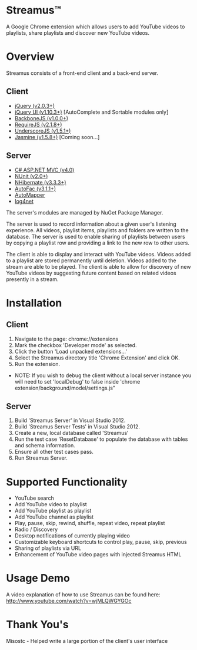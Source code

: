 Streamus™
=========

A Google Chrome extension which allows users to add YouTube videos to playlists, share playlists and discover new YouTube videos.

Overview
========

Streamus consists of a front-end client and a back-end server.

Client
------
* [jQuery (v2.0.3+)](http://jquery.com/)
* [jQuery UI (v1.10.3+)](http://jqueryui.com/) [AutoComplete and Sortable modules only]
* [BackboneJS (v1.0.0+)](http://backbonejs.org/)
* [RequireJS (v2.1.8+)](http://requirejs.org/)
* [UnderscoreJS (v1.5.1+)](http://underscorejs.org/)
* [Jasmine (v1.5.8+)](http://pivotal.github.io/jasmine/) [Coming soon...]

Server
------

* [C# ASP.NET MVC (v4.0)](http://www.asp.net/mvc/mvc4)
* [NUnit (v2.0+)](http://www.nunit.org/)
* [NHibernate (v3.3.3+)](http://nhforge.org/)
* [AutoFac (v3.1.1+)](https://code.google.com/p/autofac/)
* [AutoMapper](https://github.com/AutoMapper/AutoMapper)
* [log4net](http://logging.apache.org/log4net/)

The server's modules are managed by NuGet Package Manager.

The server is used to record information about a given user's listening experience. All videos, playlist items, playlists and folders are written to the database.
The server is used to enable sharing of playlists between users by copying a playlist row and providing a link to the new row to other users.

The client is able to display and interact with YouTube videos. Videos added to a playlist are stored permanently until deletion. Videos added to the stream are able to be played.
The client is able to allow for discovery of new YouTube videos by suggesting future content based on related videos presently in a stream.

Installation
========

Client
------
1. Navigate to the page: chrome://extensions
2. Mark the checkbox 'Developer mode' as selected.
3. Click the button 'Load unpacked extensions...'
4. Select the Streamus directory title 'Chrome Extension' and click OK.
5. Run the extension.

* NOTE: If you wish to debug the client without a local server instance you will need to set 'localDebug' to false inside 'chrome extension/background/model/settings.js"

Server
------
1. Build 'Streamus Server' in Visual Studio 2012.
2. Build 'Streamus Server Tests' in Visual Studio 2012.
3. Create a new, local database called 'Streamus'
4. Run the test case 'ResetDatabase' to populate the database with tables and schema information.
5. Ensure all other test cases pass.
6. Run Streamus Server.

Supported Functionality
========

* YouTube search
* Add YouTube video to playlist
* Add YouTube playlist as playlist
* Add YouTube channel as playlist
* Play, pause, skip, rewind, shuffle, repeat video, repeat playlist
* Radio / Discovery
* Desktop notifications of currently playing video
* Customizable keyboard shortcuts to control play, pause, skip, previous
* Sharing of playlists via URL
* Enhancement of YouTube video pages with injected Streamus HTML
 
Usage Demo
========

A video explanation of how to use Streamus can be found here: http://www.youtube.com/watch?v=wjMLQWGYGOc

Thank You's
========

Misostc - Helped write a large portion of the client's user interface

